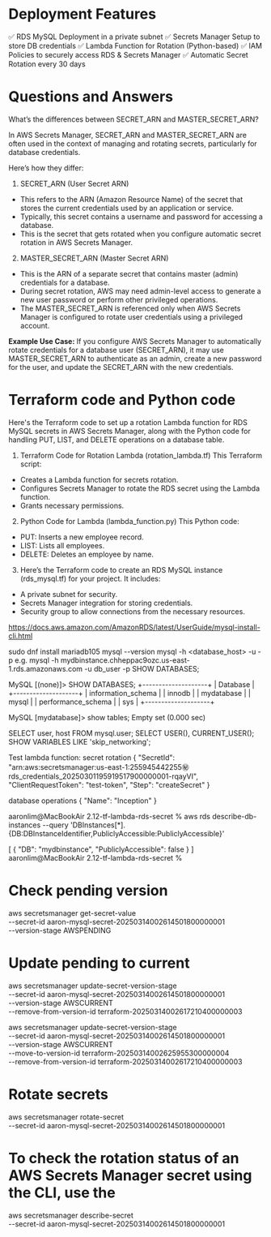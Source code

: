 

# Deployment Features
✅ RDS MySQL Deployment in a private subnet
✅ Secrets Manager Setup to store DB credentials
✅ Lambda Function for Rotation (Python-based)
✅ IAM Policies to securely access RDS & Secrets Manager
✅ Automatic Secret Rotation every 30 days





# Questions and Answers
What’s the differences between SECRET_ARN and MASTER_SECRET_ARN?

  In AWS Secrets Manager, SECRET_ARN and MASTER_SECRET_ARN are often used in the context of managing and rotating secrets, particularly for database credentials. 

Here’s how they differ:

1. SECRET_ARN (User Secret ARN)

- This refers to the ARN (Amazon Resource Name) of the secret that stores the current credentials used by an application or service.
- Typically, this secret contains a username and password for accessing a database.
- This is the secret that gets rotated when you configure automatic secret rotation in AWS Secrets Manager.

2. MASTER_SECRET_ARN (Master Secret ARN)

- This is the ARN of a separate secret that contains master (admin) credentials for a database.
- During secret rotation, AWS may need admin-level access to generate a new user password or perform other privileged operations.
- The MASTER_SECRET_ARN is referenced only when AWS Secrets Manager is configured to rotate user credentials using a privileged account.

**Example Use Case:**
If you configure AWS Secrets Manager to automatically rotate credentials for a database user (SECRET_ARN), it may use MASTER_SECRET_ARN to authenticate as an admin, create a new password for the user, and update the SECRET_ARN with the new credentials.


# Terraform code and Python code

Here's the Terraform code to set up a rotation Lambda function for RDS MySQL secrets in AWS Secrets Manager, along with the Python code for handling PUT, LIST, and DELETE operations on a database table.

1. Terraform Code for Rotation Lambda (rotation_lambda.tf)
This Terraform script:

- Creates a Lambda function for secrets rotation.
- Configures Secrets Manager to rotate the RDS secret using the Lambda function.
- Grants necessary permissions.


2. Python Code for Lambda (lambda_function.py)
This Python code:

- PUT: Inserts a new employee record.
- LIST: Lists all employees.
- DELETE: Deletes an employee by name.

3. Here’s the Terraform code to create an RDS MySQL instance (rds_mysql.tf) for your project. It includes:

- A private subnet for security.
- Secrets Manager integration for storing credentials.
- Security group to allow connections from the necessary resources.



https://docs.aws.amazon.com/AmazonRDS/latest/UserGuide/mysql-install-cli.html

sudo dnf install mariadb105
mysql --version
mysql -h <database_host> -u <username> -p <password>
e.g. mysql -h mydbinstance.chheppac9ozc.us-east-1.rds.amazonaws.com -u db_user -p
SHOW DATABASES;

MySQL [(none)]> SHOW DATABASES;
+--------------------+
| Database           |
+--------------------+
| information_schema |
| innodb             |
| mydatabase         |
| mysql              |
| performance_schema |
| sys                |
+--------------------+

MySQL [mydatabase]> show tables;
Empty set (0.000 sec)


SELECT user, host FROM mysql.user;
SELECT USER(), CURRENT_USER();
SHOW VARIABLES LIKE 'skip_networking';


Test lambda function:
secret rotation
{
  "SecretId": "arn:aws:secretsmanager:us-east-1:255945442255:secret:rds_credentials_20250301195919517900000001-rqayVI",
  "ClientRequestToken": "test-token",
  "Step": "createSecret"
}

database operations
{
  "Name": "Inception"
}


aaronlim@MacBookAir 2.12-tf-lambda-rds-secret % aws rds describe-db-instances --query 'DBInstances[*].{DB:DBInstanceIdentifier,PubliclyAccessible:PubliclyAccessible}'

[
    {
        "DB": "mydbinstance",
        "PubliclyAccessible": false
    }
]
aaronlim@MacBookAir 2.12-tf-lambda-rds-secret % 

# Check pending version
aws secretsmanager get-secret-value \
    --secret-id aaron-mysql-secret-20250314002614501800000001 \
    --version-stage AWSPENDING

# Update pending to current
aws secretsmanager update-secret-version-stage \
    --secret-id aaron-mysql-secret-20250314002614501800000001 \
    --version-stage AWSCURRENT \
    --remove-from-version-id terraform-20250314002617210400000003

aws secretsmanager update-secret-version-stage \
  --secret-id aaron-mysql-secret-20250314002614501800000001 \
  --version-stage AWSCURRENT \
  --move-to-version-id terraform-20250314002625955300000004 \
  --remove-from-version-id terraform-20250314002617210400000003

# Rotate secrets
  aws secretsmanager rotate-secret \
  --secret-id aaron-mysql-secret-20250314002614501800000001

# To check the rotation status of an AWS Secrets Manager secret using the CLI, use the 
  aws secretsmanager describe-secret \
  --secret-id aaron-mysql-secret-20250314002614501800000001

